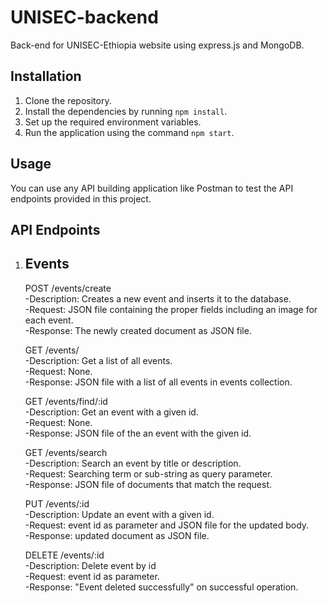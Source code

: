 # UNISEC-backend

Back-end for UNISEC-Ethiopia website using express.js and MongoDB.

## Installation

1. Clone the repository.
2. Install the dependencies by running `npm install`.
3. Set up the required environment variables.
4. Run the application using the command `npm start`.

## Usage

You can use any API building application like Postman to test the API endpoints provided in this project.

## API Endpoints
1. ## Events
   POST /events/create <br>
     -Description: Creates a new event and inserts it to the database.<br>
     -Request: JSON file containing the proper fields including an image for each event.<br>
     -Response: The newly created document as JSON file.<br>
     
   GET /events/<br>
     -Description: Get a list of all events.<br>
     -Request: None.<br>
     -Response: JSON file with a list of all events in events collection.<br>
     
   GET /events/find/:id <br>
     -Description: Get an event with a given id.<br>
     -Request: None.<br>
     -Response: JSON file of the an event with the given id.<br>
     
   GET /events/search <br>
     -Description: Search an event by title or description.<br>
     -Request: Searching term or sub-string as query parameter. <br>
     -Response: JSON file of documents that match the request. <br>
     
   PUT /events/:id <br>
     -Description: Update an event with a given id. <br>
     -Request: event id as parameter and JSON file for the updated body. <br>
     -Response: updated document as JSON file. <br>
     
   DELETE /events/:id <br>
     -Description: Delete event by id <br>
     -Request: event id as parameter. <br>
     -Response: "Event deleted successfully" on successful operation. <br>
